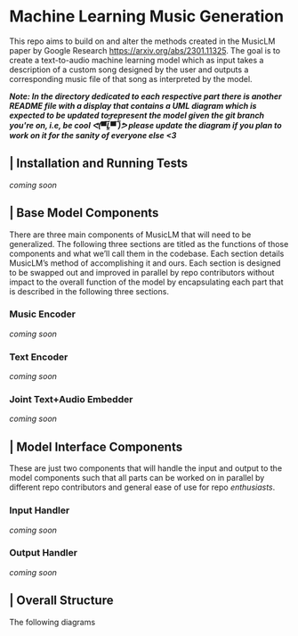 # Machine Learning Music Generation
This repo aims to build on and alter the methods created in the MusicLM paper by Google Research https://arxiv.org/abs/2301.11325. The goal is to create a text-to-audio machine learning model which as input takes a description of a custom song designed by the user and outputs a corresponding music file of that song as interpreted by the model.

__*Note: In the directory dedicated to each respective part there is another README file with a display that contains a UML diagram which is expected to be updated to represent the model given the git branch you're on, i.e, be cool ᕙ(▀̿̿Ĺ̯̿̿▀̿ ̿)ᕗ please update the diagram if you plan to work on it for the sanity of everyone else <3*__


## |   Installation and Running Tests
*coming soon*

## |   Base Model Components
There are three main components of MusicLM that will need to be generalized. The following three sections are titled as the functions of those components and what we’ll call them in the codebase. Each section details MusicLM’s method of accomplishing it and ours. Each section is designed to be swapped out and improved in parallel by repo contributors without impact to the overall function of the model by encapsulating each part that is described in the following three sections.

### Music Encoder

*coming soon*

### Text Encoder

*coming soon*

### Joint Text+Audio Embedder

*coming soon*

## |   Model Interface Components
These are just two components that will handle the input and output to the model components such that all parts can be worked on in parallel by different repo contributors and general ease of use for repo *enthusiasts*.

### Input Handler

*coming soon*

### Output Handler

*coming soon*

## |   Overall Structure
The following diagrams 

